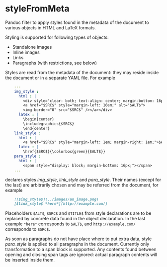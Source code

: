 styleFromMeta
=============

Pandoc filter to apply styles found in the metadata of the document to various
objects in HTML and LaTeX formats.

Styling is supported for following types of objects:

- Standalone images
- Inline images
- Links
- Paragraphs (with restrictions, see below)

Styles are read from the metadata of the document: they may reside inside the
document or in a separate YAML file. For example

```yaml
    ---
    img_style :
      html : |
        <div style="clear: both; text-align: center; margin-bottom: 16px">
        <a href="$SRC$" style="margin-left: 10em;" alt="$ALT$">
        <img border="0" src="$SRC$" /></a></div>
      latex : |
        \begin{center}
        \includegraphics{$SRC$}
        \end{center}
    link_style :
      html : |
        <a href="$SRC$" style="margin-left: 1em; margin-right: 1em;">$ALT$</a>
      latex : |
        \href{$SRC$}{\colorbox{green}{$ALT$}}
    para_style :
      html : |
        <span style="display: block; margin-bottom: 16px;"></span>
    ...
```

declares styles *img\_style*, *link\_style* and *para\_style*. Their names
(except for the last) are arbitrarily chosen and may be referred from the
document, for example

```markdown
    ![$img_style$](../images/an_image.png)
    [$link_style$ *here*](http://example.com/)
```

Placeholders `$ALT$`, `$SRC$` and `$TITLE$` from style declarations are to be
replaced by concrete data found in the object declaration. In the last example
`*here*` corresponds to `$ALT$`, and `http://example.com/` corresponds to
`$SRC$`.

As soon as paragraphs do not have place where to put extra data, style
*para\_style* is applied to all paragraphs in the document. Currently only
transformation to a span block is supported. Any contents found between opening
and closing span tags are ignored: actual paragraph contents will be inserted
inside them.

